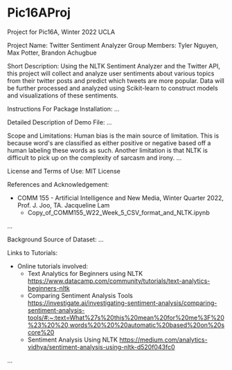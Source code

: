 # Pic16AProj
Project for Pic16A, Winter 2022 UCLA

Project Name: Twitter Sentiment Analyzer
Group Members: Tyler Nguyen, Max Potter, Brandon Achugbue

Short Description:
Using the NLTK Sentiment Analyzer and the Twitter API, this project will collect and analyze
user sentiments about various topics from their twitter posts and predict which tweets are more popular. Data will be further processed
and analyzed using Scikit-learn to construct models and visualizations of these sentiments.

Instructions For Package Installation:
...

Detailed Description of Demo File:
...

Scope and Limitations: Human bias is the main source of limitation. This is because word's are classified as either positive or negative
based off a human labeling these words as such. Another limitation is that NLTK is difficult to pick up on the complexity of sarcasm and irony.
...

License and Terms of Use:
MIT License

References and Acknowledgement: 
- COMM 155 - Artificial Intelligence and New Media, Winter Quarter 2022, Prof. J. Joo, TA. Jacqueline Lam
  - Copy_of_COMM155_W22_Week_5_CSV_format_and_NLTK.ipynb

...

Background Source of Dataset:
...

Links to Tutorials:
- Online tutorials involved:
    - Text Analytics for Beginners using NLTK https://www.datacamp.com/community/tutorials/text-analytics-beginners-nltk
    - Comparing Sentiment Analysis Tools https://investigate.ai/investigating-sentiment-analysis/comparing-sentiment-analysis-tools/#:~:text=What%27s%20this%20mean%20for%20me%3F%20%23%20%20,words%20%20%20automatic%20based%20on%20score%20
    - Sentiment Analysis Using NLTK https://medium.com/analytics-vidhya/sentiment-analysis-using-nltk-d520f043fc0

...


